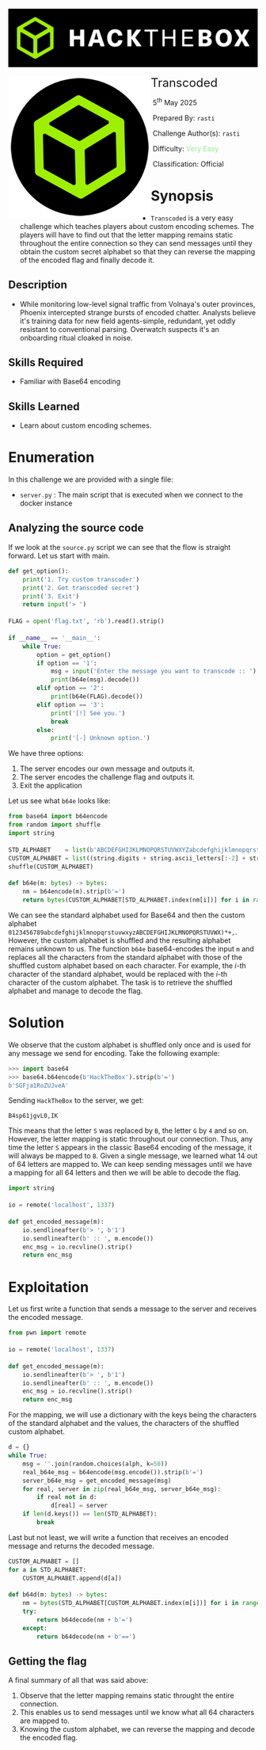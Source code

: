![img](../../assets/banner.png)

<img src='../../assets/htb.png' style='zoom: 80%;' align=left /><font size='5'>Transcoded</font>

​	5<sup>th</sup> May 2025

​	Prepared By: `rasti`

​	Challenge Author(s): `rasti`

​	Difficulty: <font color=lightgreen>Very Easy</font>

​	Classification: Official

# Synopsis

- `Transcoded` is a very easy challenge which teaches players about custom encoding schemes. The players will have to find out that the letter mapping remains static throughout the entire connection so they can send messages until they obtain the custom secret alphabet so that they can reverse the mapping of the encoded flag and finally decode it.

## Description

- While monitoring low-level signal traffic from Volnaya's outer provinces, Phoenix intercepted strange bursts of encoded chatter. Analysts believe it's training data for new field agents-simple, redundant, yet oddly resistant to conventional parsing. Overwatch suspects it's an onboarding ritual cloaked in noise.



## Skills Required

- Familiar with Base64 encoding

## Skills Learned

- Learn about custom encoding schemes.

# Enumeration

In this challenge we are provided with a single file:

- `server.py` : The main script that is executed when we connect to the docker instance

## Analyzing the source code

If we look at the `source.py` script we can see that the flow is straight forward. Let us start with main.

```python
def get_option():
    print('1. Try custom transcoder')
    print('2. Get transcoded secret')
    print('3. Exit')
    return input('> ')

FLAG = open('flag.txt', 'rb').read().strip()

if __name__ == '__main__':
    while True:
        option = get_option()
        if option == '1':
            msg = input('Enter the message you want to transcode :: ').encode()
            print(b64e(msg).decode())
        elif option == '2':
            print(b64e(FLAG).decode())
        elif option == '3':
            print('[!] See you.')
            break
        else:
            print('[-] Unknown option.')
```

We have three options:

1. The server encodes our own message and outputs it.
2. The server encodes the challenge flag and outputs it.
3. Exit the application

Let us see what `b64e` looks like:

```python
from base64 import b64encode
from random import shuffle
import string

STD_ALPHABET    = list(b'ABCDEFGHIJKLMNOPQRSTUVWXYZabcdefghijklmnopqrstuvwxyz0123456789+/')
CUSTOM_ALPHABET = list((string.digits + string.ascii_letters[:-2] + string.punctuation[8:12]).encode())
shuffle(CUSTOM_ALPHABET)

def b64e(m: bytes) -> bytes:
    nm = b64encode(m).strip(b'=')
    return bytes(CUSTOM_ALPHABET[STD_ALPHABET.index(nm[i])] for i in range(len(nm)))
```

We can see the standard alphabet used for Base64 and then the custom alphabet `0123456789abcdefghijklmnopqrstuvwxyzABCDEFGHIJKLMNOPQRSTUVWX)*+,`. However, the custom alphabet is shuffled and the resulting alphabet remains unknown to us. The function `b64e` base64-encodes the input `m` and replaces all the characters from the standard alphabet with those of the shuffled custom alphabet based on each character. For example, the $i$-th character of the standard alphabet, would be replaced with the $i$-th character of the custom alphabet. The task is to retrieve the shuffled alphabet and manage to decode the flag.

# Solution

We observe that the custom alphabet is shuffled only once and is used for any message we send for encoding. Take the following example:

```python
>>> import base64
>>> base64.b64encode(b'HackTheBox').strip(b'=')
b'SGFja1RoZUJveA'
```

Sending `HackTheBox` to the server, we get:

```
B4sp61jgvL0,IK
```

This means that the letter `S` was replaced by `B`, the letter `G` by `4` and so on. However, the letter mapping is static throughout our connection. Thus, any time the letter `S` appears in the classic Base64 encoding of the message, it will always be mapped to `B`. Given a single message, we learned what 14 out of 64 letters are mapped to. We can keep sending messages until we have a mapping for all 64 letters and then we will be able to decode the flag.

```python
import string

io = remote('localhost', 1337)

def get_encoded_message(m):
  	io.sendlineafter(b'> ', b'1')
    io.sendlineafter(b' :: ', m.encode())
    enc_msg = io.recvline().strip()
    return enc_msg
```

# Exploitation

Let us first write a function that sends a message to the server and receives the encoded message.

```python
from pwn import remote

io = remote('localhost', 1337)

def get_encoded_message(m):
  	io.sendlineafter(b'> ', b'1')
    io.sendlineafter(b' :: ', m.encode())
    enc_msg = io.recvline().strip()
    return enc_msg
```

For the mapping, we will use a dictionary with the keys being the characters of the standard alphabet and the values, the characters of the shuffled custom alphabet.

```python
d = {}
while True:
    msg = ''.join(random.choices(alph, k=50))
    real_b64e_msg = b64encode(msg.encode()).strip(b'=')
    server_b64e_msg = get_encoded_message(msg)
    for real, server in zip(real_b64e_msg, server_b64e_msg):
        if real not in d:
            d[real] = server
    if len(d.keys()) == len(STD_ALPHABET):
        break
```

Last but not least, we will write a function that receives an encoded message and returns the decoded message.

```python
CUSTOM_ALPHABET = []
for a in STD_ALPHABET:
    CUSTOM_ALPHABET.append(d[a])

def b64d(m: bytes) -> bytes:
    nm = bytes(STD_ALPHABET[CUSTOM_ALPHABET.index(m[i])] for i in range(len(m)))
    try:
        return b64decode(nm + b'=')
    except:
        return b64decode(nm + b'==')
```



## Getting the flag

A final summary of all that was said above:

1. Observe that the letter mapping remains static throught the entire connection.
2. This enables us to send messages until we know what all 64 characters are mapped to.
3. Knowing the custom alphabet, we can reverse the mapping and decode the encoded flag.
